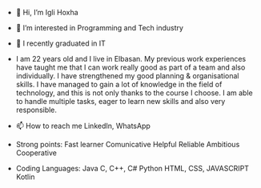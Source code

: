 - 👋 Hi, I’m Igli Hoxha
- 👀 I’m interested in Programming and Tech industry
- 🌱 I recently graduated in IT
- I am 22 years old and I live in Elbasan.
My previous work experiences have taught me that I can work really good as part of
a team and also individually. I have strengthened my good planning & organisational skills.
I have managed to gain a lot of knowledge in the field of technology, and this is not only
thanks to the course I choose. I am able to handle multiple tasks, eager to learn new
skills and also very responsible.
- 📫 How to reach me LinkedIn, WhatsApp 



- Strong points:
    Fast learner
    Comunicative
    Helpful
    Reliable
    Ambitious
    Cooperative
    
- Coding Languages:
    Java
    C, C++, C#
    Python
    HTML, CSS, JAVASCRIPT
    Kotlin
    
    
<!---
IgliH/IgliH is a ✨ special ✨ repository because its `README.md` (this file) appears on your GitHub profile.
You can click the Preview link to take a look at your changes.
--->
